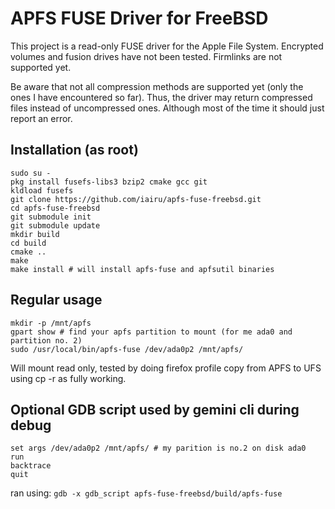 
# APFS FUSE Driver for FreeBSD

This project is a read-only FUSE driver for the Apple File System. Encrypted volumes and fusion drives have not been tested. Firmlinks are not supported yet.

Be aware that not all compression methods are supported yet (only the ones I have encountered so far).
Thus, the driver may return compressed files instead of uncompressed ones. Although most of the time it
should just report an error.

## Installation (as root)

```
sudo su -
pkg install fusefs-libs3 bzip2 cmake gcc git
kldload fusefs
git clone https://github.com/iairu/apfs-fuse-freebsd.git
cd apfs-fuse-freebsd
git submodule init
git submodule update
mkdir build
cd build
cmake ..
make
make install # will install apfs-fuse and apfsutil binaries
```

## Regular usage

```
mkdir -p /mnt/apfs
gpart show # find your apfs partition to mount (for me ada0 and partition no. 2)
sudo /usr/local/bin/apfs-fuse /dev/ada0p2 /mnt/apfs/
```

Will mount read only, tested by doing firefox profile copy from APFS to UFS using cp -r as fully working.

## Optional GDB script used by gemini cli during debug

```
set args /dev/ada0p2 /mnt/apfs/ # my parition is no.2 on disk ada0
run
backtrace
quit
```

ran using: `gdb -x gdb_script apfs-fuse-freebsd/build/apfs-fuse`
